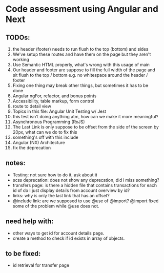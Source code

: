 
 # Code assessment using Angular and Next

 ## TODOs:
 1. the header (footer) needs to run flush to the top (bottom) and sides
 2. We've setup these routes and have them on the page but they aren't working
 3. Use Semantic HTML properly, what's wrong with this usage of main
 4. Our header and footer are suppose to fill the full width of the page and sit flush to the top / bottom e.g. no whitespace around the header / footer
 5. Fixing one thing may break other things, but sometimes it has to be done
 6. Angular ngFor, refactor, and bonus points
 7. Accessibility, table markup, form control
 8. route to detail view
 9. Topics in this file: Angular Unit Testing w/ Jest
 10. this test isn't doing anything atm, how can we make it more meaningful?
 10. Asynchronous Programming (RxJS)
 11. The Last Link is only suppose to be offset from the side of the screen by 20px, what can we do to fix this
 12. something's off with this include
 13. Angular (NX) Architecture
 14. fix the deprecation

 ## notes:
 - Testing: not sure how to do it, ask about it
 - scss deprecation: does not show any deprecation, did i miss something?
 - transfers page: is there a hidden file that contains transactions for each id of do I just display details from account overview by id?
 - links: why is  only the  last link that has an offset?
 - @include link: are we supposed to use @use of @import? @import fixed some of the problem while @use does not.
 
 ## need help with:
 - other ways to get id for account details page.
 - create a method to check if id exists in array of objects.

 ## to be fixed:
 - id retrieval for transfer page
